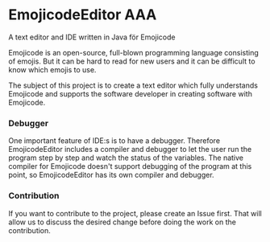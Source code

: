 # EmojicodeEditor AAA
A text editor and IDE written in Java för Emojicode

Emojicode is an open-source, full-blown programming language consisting of emojis.
But it can be hard to read for new users and it can be difficult to know which
emojis to use.

The subject of this project is to create a text editor which fully understands
Emojicode and supports the software developer in creating software with Emojicode.

### Debugger
One important feature of IDE:s is to have a debugger. Therefore EmojicodeEditor
includes a compiler and debugger to let the user run the program step by step
and watch the status of the variables. The native compiler for Emojicode doesn't
support debugging of the program at this point, so EmojicodeEditor has its own
compiler and debugger.

### Contribution
If you want to contribute to the project, please create an Issue first. That will
allow us to discuss the desired change before doing the work on the contribution.
